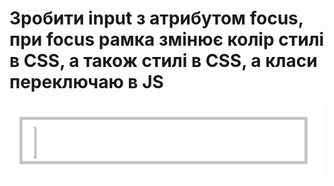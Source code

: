 # Зробити input з атрибутом focus, при focus рамка змінює колір стилі в CSS, а також стилі в CSS, а класи переключаю в JS
![Задача](image.png)